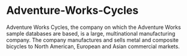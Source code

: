 # Adventure-Works-Cycles
Adventure Works Cycles, the company on which the Adventure Works sample databases are based, is a large, multinational manufacturing company. The company manufactures and sells metal and composite bicycles to North American, European and Asian commercial markets.
